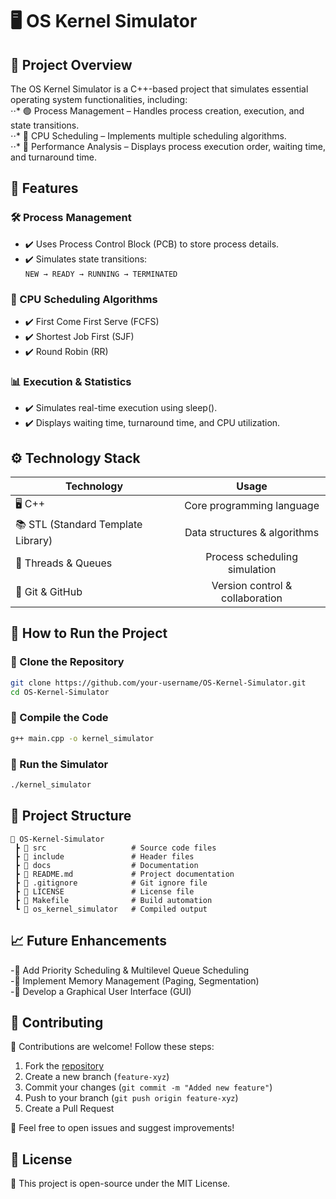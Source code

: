 # 🖥️ OS Kernel Simulator
## 📌 Project Overview
The OS Kernel Simulator is a C++-based project that simulates essential operating system functionalities, including:   
⋅⋅* 🟢 Process Management – Handles process creation, execution, and state transitions.   
⋅⋅* 🔵 CPU Scheduling – Implements multiple scheduling algorithms.   
⋅⋅* 🔴 Performance Analysis – Displays process execution order, waiting time, and turnaround time.   

## 🚀 Features
### 🛠️ Process Management
- ✔️ Uses Process Control Block (PCB) to store process details.   
- ✔️ Simulates state transitions:   
        `NEW → READY → RUNNING → TERMINATED`   

### 🎯 CPU Scheduling Algorithms
- ✔️ First Come First Serve (FCFS)   
- ✔️ Shortest Job First (SJF)   
- ✔️ Round Robin (RR)   

### 📊 Execution & Statistics
- ✔️ Simulates real-time execution using sleep().   
- ✔️ Displays waiting time, turnaround time, and CPU utilization.   

## ⚙️ Technology Stack

|   Technology  |     Usage     |
| ------------- |:-------------:|
| 🖥️ C++ | Core programming language |
| 📚 STL (Standard Template Library) | Data structures & algorithms |
| 🔄 Threads & Queues | Process scheduling simulation |
| 🔧 Git & GitHub | Version control & collaboration |
	
## 📜 How to Run the Project
### 🔹 Clone the Repository
```sh
git clone https://github.com/your-username/OS-Kernel-Simulator.git
cd OS-Kernel-Simulator
```
### 🔹 Compile the Code
```sh
g++ main.cpp -o kernel_simulator
```
### 🔹 Run the Simulator
```sh
./kernel_simulator
```

## 📂 Project Structure
```plaintext
📁 OS-Kernel-Simulator
 ┣ 📂 src                   # Source code files
 ┣ 📂 include               # Header files
 ┣ 📂 docs                  # Documentation
 ┣ 📄 README.md             # Project documentation
 ┣ 📄 .gitignore            # Git ignore file
 ┣ 📄 LICENSE               # License file
 ┣ 📄 Makefile              # Build automation
 ┗ 📄 os_kernel_simulator   # Compiled output
```
## 📈 Future Enhancements
-🔹 Add Priority Scheduling & Multilevel Queue Scheduling   
-🔹 Implement Memory Management (Paging, Segmentation)   
-🔹 Develop a Graphical User Interface (GUI)   

## 🤝 Contributing
🔹 Contributions are welcome! Follow these steps:   
1. Fork the [repository](https://github.com/rkbalolkhan/os-kernel-simulator)   
2. Create a new branch (`feature-xyz`)   
3. Commit your changes (`git commit -m "Added new feature"`)   
4. Push to your branch (`git push origin feature-xyz`)   
5. Create a Pull Request   

📩 Feel free to open issues and suggest improvements!   

## 📄 License
🔖 This project is open-source under the MIT License.
